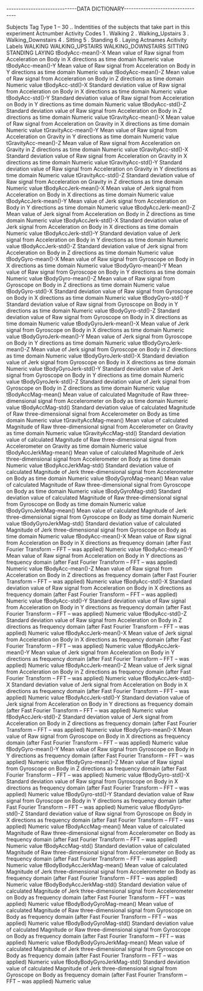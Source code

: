 ﻿-----------------------------DATA DICTIONARY---------------------------------

Subjects
		Tag Type
			1 – 30 	.. Indentities of the subjects that take part in this experiment
Actnumber
		Activity Codes
			1	. Walking
			2	. Walking_Upstairs
			3	. Walking_Downstairs
			4	. Sitting
			5	. Standing
			6	. Laying
Actnames
		Acitivity Labels
			WALKING
			WALKING_UPSTAIRS
			WALKING_DOWNSTAIRS
			SITTING
			STANDING
			LAYING
tBodyAcc-mean()-X
		Mean value of Raw signal from Acceleration on Body in X directions as time domain
			Numeric value
tBodyAcc-mean()-Y
		Mean value of Raw signal from Acceleration on Body in Y directions as time domain
			Numeric value
tBodyAcc-mean()-Z
		Mean value of Raw signal from Acceleration on Body in Z directions as time domain
			Numeric value
tBodyAcc-std()-X
		Standard deviation value of Raw signal from Acceleration on Body in X directions as time domain
			Numeric value
tBodyAcc-std()-Y
		Standard deviation value of Raw signal from Acceleration on Body in Y directions as time domain
			Numeric value
tBodyAcc-std()-Z
		Standard deviation value of Raw signal from Acceleration on Body in Z directions as time domain
			Numeric value
tGravityAcc-mean()-X
		Mean value of Raw signal from Acceleration on Gravity in X directions as time domain
			Numeric value
tGravityAcc-mean()-Y
		Mean value of Raw signal from Acceleration on Gravity in Y directions as time domain
			Numeric value
tGravityAcc-mean()-Z
		Mean value of Raw signal from Acceleration on Gravity in Z directions as time domain
			Numeric value
tGravityAcc-std()-X
		Standard deviation value of Raw signal from Acceleration on Gravity in X directions as time domain
			Numeric value
tGravityAcc-std()-Y
		Standard deviation value of Raw signal from Acceleration on Gravity in Y directions as time domain
			Numeric value
tGravityAcc-std()-Z
		Standard deviation value of Raw signal from Acceleration on Gravity in Z directions as time domain
			Numeric value
tBodyAccJerk-mean()-X
		Mean value of Jerk signal from Acceleration on Body in X directions as time domain
			Numeric value
tBodyAccJerk-mean()-Y
		Mean value of Jerk signal from Acceleration on Body in Y directions as time domain
			Numeric value
tBodyAccJerk-mean()-Z
		Mean value of Jerk signal from Acceleration on Body in Z directions as time domain
			Numeric value
tBodyAccJerk-std()-X
		Standard deviation value of Jerk signal from Acceleration on Body in X directions as time domain
			Numeric value
tBodyAccJerk-std()-Y
		Standard deviation value of Jerk signal from Acceleration on Body in Y directions as time domain
			Numeric value
tBodyAccJerk-std()-Z
		Standard deviation value of Jerk signal from Acceleration on Body in Z directions as time domain
			Numeric value
tBodyGyro-mean()-X
		Mean value of Raw signal from Gyroscope on Body in X directions as time domain
			Numeric value
tBodyGyro-mean()-Y
		Mean value of Raw signal from Gyroscope on Body in Y directions as time domain
			Numeric value
tBodyGyro-mean()-Z
		Mean value of Raw signal from Gyroscope on Body in Z directions as time domain
			Numeric value
tBodyGyro-std()-X
		Standard deviation value of Raw signal from Gyroscope on Body in X directions as time domain
			Numeric value
tBodyGyro-std()-Y
		Standard deviation value of Raw signal from Gyroscope on Body in Y directions as time domain
			Numeric value
tBodyGyro-std()-Z
		Standard deviation value of Raw signal from Gyroscope on Body in X directions as time domain
			Numeric value
tBodyGyroJerk-mean()-X
		Mean value of Jerk signal from Gyroscope on Body in X directions as time domain
			Numeric value
tBodyGyroJerk-mean()-Y
		Mean value of Jerk signal from Gyroscope on Body in Y directions as time domain
			Numeric value
tBodyGyroJerk-mean()-Z
		Mean value of Jerk signal from Gyroscope on Body in Z directions as time domain
			Numeric value
tBodyGyroJerk-std()-X
		Standard deviation value of Jerk signal from Gyroscope on Body in X directions as time domain
			Numeric value
tBodyGyroJerk-std()-Y
		Standard deviation value of Jerk signal from Gyroscope on Body in Y directions as time domain
			Numeric value
tBodyGyroJerk-std()-Z
		Standard deviation value of Jerk signal from Gyroscope on Body in Z directions as time domain
			Numeric value
tBodyAccMag-mean()
		Mean value of calculated Magnitude of Raw three-dimensional signal from Accelerometer on Body as time domain
			Numeric value
tBodyAccMag-std()
		Standard deviation value of calculated Magnitude of Raw three-dimensional signal from Accelerometer on Body as time domain
			Numeric value
tGravityAccMag-mean()
		Mean value of calculated Magnitude of Raw three-dimensional signal from Accelerometer on Gravity as time domain
			Numeric value
tGravityAccMag-std()
		Standard deviation value of calculated Magnitude of Raw three-dimensional signal from Accelerometer on Gravity as time domain
			Numeric value
tBodyAccJerkMag-mean()
		Mean value of calculated Magnitude of Jerk three-dimensional signal from Accelerometer on Body as time domain
			Numeric value
tBodyAccJerkMag-std()
		Standard deviation value of calculated Magnitude of Jerk three-dimensional signal from Accelerometer on Body as time domain
			Numeric value
tBodyGyroMag-mean()
		Mean value of calculated Magnitude of Raw three-dimensional signal from Gyroscope on Body as time domain
			Numeric value
tBodyGyroMag-std()
		Standard deviation value of calculated Magnitude of Raw three-dimensional signal from Gyroscope on Body as time domain
			Numeric value
tBodyGyroJerkMag-mean()
		Mean value of calculated Magnitude of Jerk three-dimensional signal from Gyroscope on Body as time domain
			Numeric value
tBodyGyroJerkMag-std()
		Standard deviation value of calculated Magnitude of Jerk three-dimensional signal from Gyroscope on Body as time domain
			Numeric value
fBodyAcc-mean()-X
		Mean value of Raw signal from Acceleration on Body in X directions as frequency domain (after Fast Fourier Transform – FFT – was applied)
			Numeric value
fBodyAcc-mean()-Y
		Mean value of Raw signal from Acceleration on Body in Y directions as frequency domain (after Fast Fourier Transform – FFT – was applied)
			Numeric value
fBodyAcc-mean()-Z
		Mean value of Raw signal from Acceleration on Body in Z directions as frequency domain (after Fast Fourier Transform – FFT – was applied)
			Numeric value
fBodyAcc-std()-X
		Standard deviation value of Raw signal from Acceleration on Body in X directions as frequency domain (after Fast Fourier Transform – FFT – was applied)
			Numeric value
fBodyAcc-std()-Y
		Standard deviation value of Raw signal from Acceleration on Body in Y directions as frequency domain (after Fast Fourier Transform – FFT – was applied)
			Numeric value
fBodyAcc-std()-Z
		Standard deviation value of Raw signal from Acceleration on Body in Z directions as frequency domain (after Fast Fourier Transform – FFT – was applied)
			Numeric value
fBodyAccJerk-mean()-X
		Mean value of Jerk signal from Acceleration on Body in X directions as frequency domain (after Fast Fourier Transform – FFT – was applied)
			Numeric value
fBodyAccJerk-mean()-Y
		Mean value of Jerk signal from Acceleration on Body in Y directions as frequency domain (after Fast Fourier Transform – FFT – was applied)
			Numeric value
fBodyAccJerk-mean()-Z
			Mean value of Jerk signal from Acceleration on Body in Z directions as frequency domain (after Fast Fourier Transform – FFT – was applied)
			Numeric value
fBodyAccJerk-std()-X
		Standard deviation value of Jerk signal from Acceleration on Body in X directions as frequency domain (after Fast Fourier Transform – FFT – was applied)
			Numeric value
fBodyAccJerk-std()-Y
		Standard deviation value of Jerk signal from Acceleration on Body in Y directions as frequency domain (after Fast Fourier Transform – FFT – was applied)
			Numeric value
fBodyAccJerk-std()-Z
		Standard deviation value of Jerk signal from Acceleration on Body in Z directions as frequency domain (after Fast Fourier Transform – FFT – was applied)
			Numeric value
fBodyGyro-mean()-X
		Mean value of Raw signal from Gyroscope on Body in X directions as frequency domain (after Fast Fourier Transform – FFT – was applied)
			Numeric value
fBodyGyro-mean()-Y
		Mean value of Raw signal from Gyroscope on Body in Y directions as frequency domain (after Fast Fourier Transform – FFT – was applied)
			Numeric value
fBodyGyro-mean()-Z
		Mean value of Raw signal from Gyroscope on Body in Z directions as frequency domain (after Fast Fourier Transform – FFT – was applied)
			Numeric value
fBodyGyro-std()-X
		Standard deviation value of Raw signal from Gyroscope on Body in X directions as frequency domain (after Fast Fourier Transform – FFT – was applied)
			Numeric value
fBodyGyro-std()-Y
		Standard deviation value of Raw signal from Gyroscope on Body in Y directions as frequency domain (after Fast Fourier Transform – FFT – was applied)
			Numeric value
fBodyGyro-std()-Z
		Standard deviation value of Raw signal from Gyroscope on Body in X directions as frequency domain (after Fast Fourier Transform – FFT – was applied)
			Numeric value
fBodyAccMag-mean()
		Mean value of calculated Magnitude of Raw three-dimensional signal from Accelerometer on Body as frequency domain (after Fast Fourier Transform – FFT – was applied)
			Numeric value
fBodyAccMag-std()
		Standard deviation value of calculated Magnitude of Raw three-dimensional signal from Accelerometer on Body as frequency domain (after Fast Fourier Transform – FFT – was applied)
			Numeric value
fBodyBodyAccJerkMag-mean()
		Mean value of calculated Magnitude of Jerk three-dimensional signal from Accelerometer on Body as frequency domain (after Fast Fourier Transform – FFT – was applied)
			Numeric value
fBodyBodyAccJerkMag-std()
		Standard deviation value of calculated Magnitude of Jerk three-dimensional signal from Accelerometer on Body as frequency domain (after Fast Fourier Transform – FFT – was applied)
			Numeric value
fBodyBodyGyroMag-mean()
		Mean value of calculated Magnitude of Raw three-dimensional signal from Gyroscope on Body as frequency domain (after Fast Fourier Transform – FFT – was applied)
			Numeric value
fBodyBodyGyroMag-std()
		Standard deviation value of calculated Magnitude or Raw three-dimensional signal from Gyroscope on Body as frequency domain (after Fast Fourier Transform – FFT – was applied)
			Numeric value
fBodyBodyGyroJerkMag-mean()
		Mean value of calculated Magnitude of Jerk three-dimensional signal from Gyroscope on Body as frequency domain (after Fast Fourier Transform – FFT – was applied)
			Numeric value
fBodyBodyGyroJerkMag-std()
		Standard deviation value of calculated Magnitude of Jerk three-dimensional signal from Gyroscope on Body as frequency domain (after Fast Fourier Transform – FFT – was applied)
			Numeric value